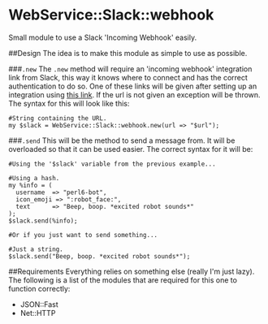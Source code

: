 # WebService::Slack::webhook
Small module to use a Slack 'Incoming Webhook' easily.


##Design
The idea is to make this module as simple to use as possible.

###`.new`
The `.new` method will require an 'incoming webhook' integration link from Slack, this way it knows where to connect and has the correct authentication to do so. One of these links will be given after setting up an integration using [this link](https://my.slack.com/services/new/incoming-webhook/ "New Slack incoming webhook"). If the url is not given an exception will be thrown. The syntax for this will look like this:
```
#String containing the URL.
my $slack = WebService::Slack::webhook.new(url => "$url");
```

###`.send`
This will be the method to send a message from. It will be overloaded so that it can be used easier. The correct syntax for it will be:
```
#Using the '$slack' variable from the previous example...

#Using a hash.
my %info = (
  username  => "perl6-bot",
  icon_emoji => ":robot_face:",
  text      => "Beep, boop. *excited robot sounds*"
);
$slack.send(%info);

#Or if you just want to send something...

#Just a string.
$slack.send("Beep, boop. *excited robot sounds*");
```


##Requirements
Everything relies on something else (really I'm just lazy). The following is a list of the modules that are required for this one to function correctly:
- JSON::Fast
- Net::HTTP

